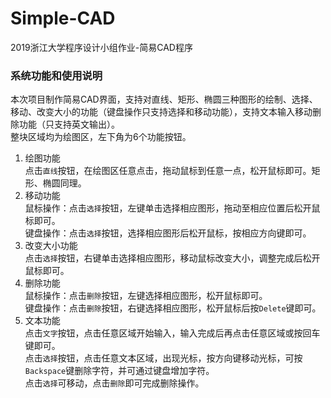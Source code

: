 # Simple-CAD
2019浙江大学程序设计小组作业-简易CAD程序
### 系统功能和使用说明
本次项目制作简易CAD界面，支持对直线、矩形、椭圆三种图形的绘制、选择、移动、改变大小的功能（键盘操作只支持选择和移动功能），支持文本输入移动删除功能（只支持英文输出）。  
整块区域均为绘图区，左下角为6个功能按钮。
1. 绘图功能  
  点击`直线`按钮，在绘图区任意点击，拖动鼠标到任意一点，松开鼠标即可。矩形、椭圆同理。  
2. 移动功能  
  鼠标操作：点击`选择`按钮，左键单击选择相应图形，拖动至相应位置后松开鼠标即可。  
  键盘操作：点击`选择`按钮，选择相应图形后松开鼠标，按相应方向键即可。  
3. 改变大小功能  
  点击`选择`按钮，右键单击选择相应图形，移动鼠标改变大小，调整完成后松开鼠标即可。   
4. 删除功能   
  鼠标操作：点击`删除`按钮，左键选择相应图形，松开鼠标即可。  
  键盘操作：点击`删除`按钮，右键选择相应图形，松开鼠标后按`Delete`键即可。  
5. 文本功能  
  点击`文字`按钮，点击任意区域开始输入，输入完成后再点击任意区域或按回车键即可。  
  点击`选择`按钮，点击任意文本区域，出现光标，按方向键移动光标，可按`Backspace`键删除字符，并可通过键盘增加字符。  
  点击`选择`可移动，点击`删除`即可完成删除操作。  
